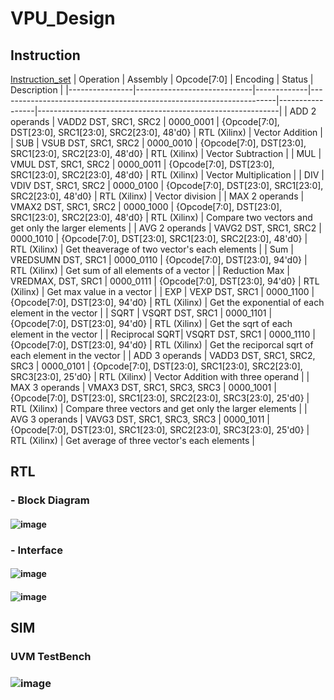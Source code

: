 # VPU_Design
## Instruction
[Instruction_set](./docs/instruction_set.md)
| Operation      | Assembly                    | Opcode[7:0] | Encoding                                                            | Status          | Description                                                |
|----------------|-----------------------------|-------------|---------------------------------------------------------------------|-----------------|------------------------------------------------------------|
| ADD 2 operands | VADD2 DST, SRC1, SRC2       | 0000_0001   | {Opcode[7:0], DST[23:0], SRC1[23:0], SRC2[23:0], 48'd0}             | RTL (Xilinx)    | Vector Addition                                            |
| SUB            | VSUB DST, SRC1, SRC2        | 0000_0010   | {Opcode[7:0], DST[23:0], SRC1[23:0], SRC2[23:0], 48'd0}             | RTL (Xilinx)    | Vector Subtraction                                         |
| MUL            | VMUL DST, SRC1, SRC2        | 0000_0011   | {Opcode[7:0], DST[23:0], SRC1[23:0], SRC2[23:0], 48'd0}             | RTL (Xilinx)    | Vector Multiplication                                      |
| DIV            | VDIV DST, SRC1, SRC2        | 0000_0100   | {Opcode[7:0], DST[23:0], SRC1[23:0], SRC2[23:0], 48'd0}             | RTL (Xilinx)    | Vector division                                            |
| MAX 2 operands | VMAX2 DST, SRC1, SRC2       | 0000_1000   | {Opcode[7:0], DST[23:0], SRC1[23:0], SRC2[23:0], 48'd0}             | RTL (Xilinx)    | Compare two vectors and get only the larger elements       |
| AVG 2 operands | VAVG2 DST, SRC1, SRC2       | 0000_1010   | {Opcode[7:0], DST[23:0], SRC1[23:0], SRC2[23:0], 48'd0}             | RTL (Xilinx)    | Get theaverage of two vector's each elements               |
| Sum            | VREDSUMN DST, SRC1          | 0000_0110   | {Opcode[7:0], DST[23:0], 94'd0}                                     | RTL (Xilinx)    | Get sum of all elements of a vector                        |
| Reduction Max  | VREDMAX, DST, SRC1          | 0000_0111   | {Opcode[7:0], DST[23:0], 94'd0}                                     | RTL (Xilinx)    | Get max value in a vector                                  |
| EXP            | VEXP DST, SRC1              | 0000_1100   | {Opcode[7:0], DST[23:0], 94'd0}                                     | RTL (Xilinx)    | Get the exponential of each element in the vector          |
| SQRT           | VSQRT DST, SRC1             | 0000_1101   | {Opcode[7:0], DST[23:0], 94'd0}                                     | RTL (Xilinx)    | Get the sqrt of each element in the vector                 |
| Reciprocal SQRT| VSQRT DST, SRC1             | 0000_1110   | {Opcode[7:0], DST[23:0], 94'd0}                                     | RTL (Xilinx)    | Get the reciporcal sqrt of each element in the vector      |
| ADD 3 operands | VADD3 DST, SRC1, SRC2, SRC3 | 0000_0101   | {Opcode[7:0], DST[23:0], SRC1[23:0], SRC2[23:0], SRC3[23:0], 25'd0} | RTL (Xilinx)    | Vector Addition with three operand                         |
| MAX 3 operands | VMAX3 DST, SRC1, SRC3, SRC3 | 0000_1001   | {Opcode[7:0], DST[23:0], SRC1[23:0], SRC2[23:0], SRC3[23:0], 25'd0} | RTL (Xilinx)    | Compare three vectors and get only the larger elements     |
| AVG 3 operands | VAVG3 DST, SRC1, SRC3, SRC3 | 0000_1011   | {Opcode[7:0], DST[23:0], SRC1[23:0], SRC2[23:0], SRC3[23:0], 25'd0} | RTL (Xilinx)    | Get average of three vector's each elements                |
## RTL
### - Block Diagram
#### ![image](https://github.com/user-attachments/assets/6af3d0f9-e7ff-43a0-82e6-243b63773d01)

### - Interface
####  ![image](https://github.com/user-attachments/assets/13f7aba4-5bb2-4d49-b69b-9514884a22c6)
####  ![image](https://github.com/user-attachments/assets/1b1679f0-f7db-4e5f-98ca-d65d60d35b16)

## SIM
### UVM TestBench
### ![image](https://github.com/user-attachments/assets/5dfa5dc7-0b0e-472b-b2db-fb33275692fc)
